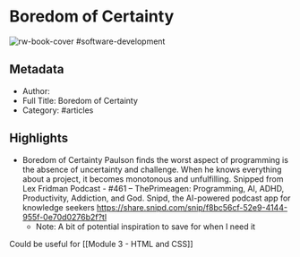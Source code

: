 # Boredom of Certainty

![rw-book-cover](https://readwise-assets.s3.amazonaws.com/static/images/default-book-icon-7.09749d3efd49.png)
#software-development 
## Metadata
- Author: 
- Full Title: Boredom of Certainty
- Category: #articles

## Highlights
- Boredom of Certainty
  Paulson finds the worst aspect of programming is the absence of uncertainty and challenge.
  When he knows everything about a project, it becomes monotonous and unfulfilling.
  Snipped from Lex Fridman Podcast - #461 – ThePrimeagen: Programming, AI, ADHD, Productivity, Addiction, and God.
  Snipd, the AI-powered podcast app for knowledge seekers
  https://share.snipd.com/snip/f8bc56cf-52e9-4144-955f-0e70d0276b2f?tl
    - Note: A bit of potential inspiration to save for when I need it

Could be useful for [[Module 3 - HTML and CSS]]

